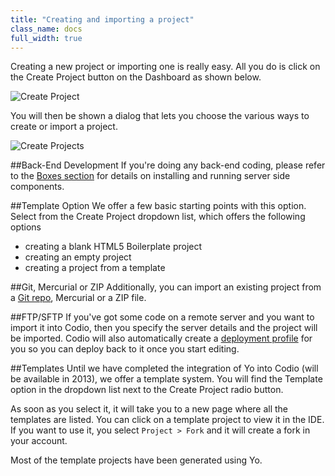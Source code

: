 ```yaml
---
title: "Creating and importing a project"
class_name: docs
full_width: true
---
```


Creating a new project or importing one is really easy. All you do is click on the Create Project button on the Dashboard as shown below.

![Create Project](/img/docs/console-createbutton.png)

You will then be shown a dialog that lets you choose the various ways to create or import a project.

![Create Projects](/img/docs/console-create.png)

##Back-End Development
If you're doing any back-end coding, please refer to the [Boxes section](/docs/boxes) for details on installing and running server side components.

##Template Option
We offer a few basic starting points with this option. Select from the Create Project dropdown list, which offers the following options

- creating a blank HTML5 Boilerplate project
- creating an empty project
- creating a project from a template


##Git, Mercurial or ZIP
Additionally, you can import an existing project from a [Git repo](/docs/git-viewing), Mercurial or a ZIP file.

##FTP/SFTP
If you've got some code on a remote server and you want to import it into Codio, then you specify the server details and the project will be imported. Codio will also automatically create a [deployment profile](/docs/deployment) for you so you can deploy back to it once you start editing.

##Templates
Until we have completed the integration of Yo into Codio (will be available in 2013), we offer a template system. You will find the Template option in the dropdown list next to the Create Project radio button.

As soon as you select it, it will take you to a new page where all the templates are listed. You can click on a template project to view it in the IDE. If you want to use it, you select `Project > Fork` and it will create a fork in your account.

Most of the template projects have been generated using Yo.
